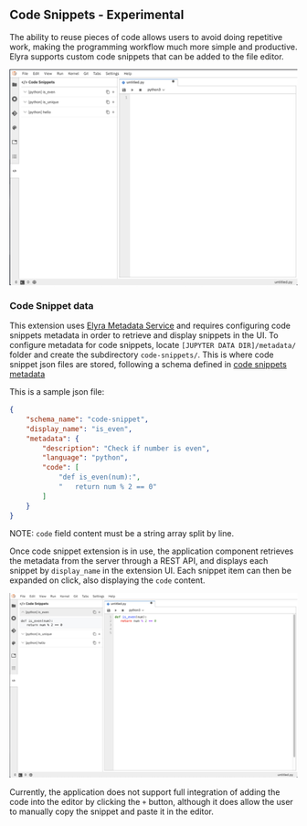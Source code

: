 ## Code Snippets - Experimental

The ability to reuse pieces of code allows users to avoid doing repetitive work, 
making the programming workflow much more simple and productive.
Elyra supports custom code snippets that can be added to the file editor.

![Code Snippets](../images/code-snippets.png)

### Code Snippet data
This extension uses [Elyra Metadata Service](../developer_guide/metadata)
and requires configuring code snippets metadata in order to retrieve and display snippets in the UI.
To configure metadata for code snippets, locate `[JUPYTER DATA DIR]/metadata/` folder and create the subdirectory `code-snippets/`.
This is where code snippet json files are stored, following a schema defined in 
[code snippets metadata](https://github.com/elyra-ai/elyra/blob/master/elyra/metadata/schemas/code-snippet.json)

This is a sample json file:
```json
{
	"schema_name": "code-snippet",
	"display_name": "is_even",
	"metadata": {
		"description": "Check if number is even",
		"language": "python",
		"code": [
			"def is_even(num):",
			"   return num % 2 == 0"
		]
	}
}
```
NOTE: `code` field content must be a string array split by line.

Once code snippet extension is in use, the application component retrieves the metadata from the server 
through a REST API, and displays each snippet by `display_name` in the extension UI.
Each snippet item can then be expanded on click, also displaying the `code` content.

![Code Snippet Sample](../images/code-snippet-expanded.png)

Currently, the application does not support full integration of adding the code into the editor by
clicking the `+` button, although it does allow the user to manually copy the snippet and paste it
in the editor.